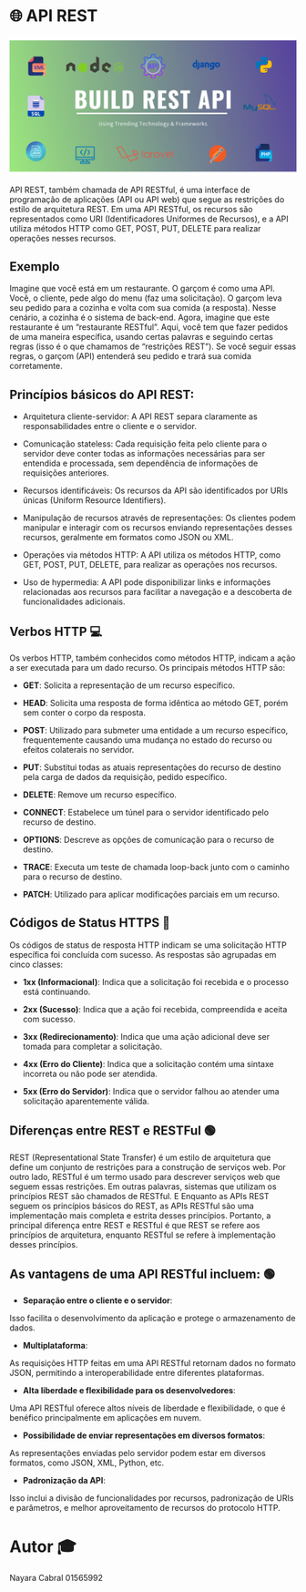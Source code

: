 # 🌐 API REST 


 ![Build REST API Using Trending Technology](https://github.com/TravelXML/Create-API-PYTHON-PHP-NODEJS-GO-DJANGO-LARAVEL-LUMEN-REST-API/blob/main/images/Build%20REST%20api.png)

 
 API REST, também chamada de API RESTful, é uma interface de programação de aplicações (API ou API web) que segue as restrições do estilo de arquitetura REST. Em uma API RESTful, os recursos são representados como URI (Identificadores Uniformes de Recursos), e a API utiliza métodos HTTP como GET, POST, PUT, DELETE para realizar operações nesses recursos.

 ## Exemplo
 
 Imagine que você está em um restaurante. O garçom é como uma API. Você, o cliente, pede algo do menu (faz uma solicitação). O garçom leva seu pedido para a cozinha e volta com sua comida (a resposta). Nesse cenário, a cozinha é o sistema de back-end. Agora, imagine que este restaurante é um “restaurante RESTful”. Aqui, você tem que fazer pedidos de uma maneira específica, usando certas palavras e seguindo certas regras (isso é o que chamamos de “restrições REST”). Se você seguir essas regras, o garçom (API) entenderá seu pedido e trará sua comida corretamente.
 

## Princípios básicos do API REST:

* Arquitetura cliente-servidor: A API REST separa claramente as responsabilidades entre o cliente e o servidor.

* Comunicação stateless: Cada requisição feita pelo cliente para o servidor deve conter todas as informações necessárias para ser entendida e processada, sem dependência de informações de requisições anteriores.

* Recursos identificáveis: Os recursos da API são identificados por URIs únicas (Uniform Resource Identifiers).

* Manipulação de recursos através de representações: Os clientes podem manipular e interagir com os recursos enviando representações desses recursos, geralmente em formatos como JSON ou XML.

* Operações via métodos HTTP: A API utiliza os métodos HTTP, como GET, POST, PUT, DELETE, para realizar as operações nos recursos.

* Uso de hypermedia: A API pode disponibilizar links e informações relacionadas aos recursos para facilitar a navegação e a descoberta de funcionalidades adicionais.



 ## Verbos HTTP 💻
 
 
 Os verbos HTTP, também conhecidos como métodos HTTP, indicam a ação a ser executada para um dado recurso. Os principais métodos HTTP são:
 
*  **GET**: Solicita a representação de um recurso específico.
 
*  **HEAD**: Solicita uma resposta de forma idêntica ao método GET, porém sem conter o corpo da resposta.
  
*   **POST**: Utilizado para submeter uma entidade a um recurso específico, frequentemente causando uma mudança no estado do recurso ou efeitos colaterais no servidor.

* **PUT**: Substitui todas as atuais representações do recurso de destino pela carga de dados da requisição, pedido específico.

*  **DELETE**: Remove um recurso específico. 
 
* **CONNECT**: Estabelece um túnel para o servidor identificado pelo recurso de destino. 
 
* **OPTIONS**: Descreve as opções de comunicação para o recurso de destino. 
 
* **TRACE**: Executa um teste de chamada loop-back junto com o caminho para o recurso de destino. 
 
* **PATCH**: Utilizado para aplicar modificações parciais em um recurso.


 
 ## Códigos de Status HTTPS 🦺
 
 
 Os códigos de status de resposta HTTP indicam se uma solicitação HTTP específica foi concluída com sucesso. As respostas são agrupadas em cinco classes:
 
 
 
* **1xx (Informacional)**: Indica que a solicitação foi recebida e o processo está continuando. 
 
* **2xx (Sucesso)**: Indica que a ação foi recebida, compreendida e aceita com sucesso. 
 
* **3xx (Redirecionamento)**: Indica que uma ação adicional deve ser tomada para completar a solicitação. 
 
* **4xx (Erro do Cliente)**: Indica que a solicitação contém uma sintaxe incorreta ou não pode ser atendida. 
 
* **5xx (Erro do Servidor)**: Indica que o servidor falhou ao atender uma solicitação aparentemente válida.


 
 ## Diferenças entre REST e RESTFul 🟢

  
 
 REST (Representational State Transfer) é um estilo de arquitetura que define um conjunto de restrições para a construção de serviços web.
 Por outro lado, RESTful é um termo usado para descrever serviços web que seguem essas restrições. Em outras palavras, sistemas que utilizam os princípios REST são chamados de RESTful.
 E Enquanto as APIs REST seguem os princípios básicos do REST, as APIs RESTful são uma implementação mais completa e estrita desses princípios. Portanto, a principal diferença entre REST e RESTful é que REST se refere aos princípios de arquitetura, enquanto RESTful se refere à implementação desses princípios.

 
 ## As vantagens de uma API RESTful incluem: 🟢


 
* **Separação entre o cliente e o servidor**: 
 
 Isso facilita o desenvolvimento da aplicação e protege o armazenamento de dados. 
 
* **Multiplataforma**:
 
 As requisições HTTP feitas em uma API RESTful retornam dados no formato JSON, permitindo a interoperabilidade entre diferentes plataformas. 
 
* **Alta liberdade e flexibilidade para os desenvolvedores**:
 
 Uma API RESTful oferece altos níveis de liberdade e flexibilidade, o que é benéfico principalmente em aplicações em nuvem. 
 
* **Possibilidade de enviar representações em diversos formatos**:
 
 As representações enviadas pelo servidor podem estar em diversos formatos, como JSON, XML, Python, etc. 
 
  * **Padronização da API**:
 
 Isso inclui a divisão de funcionalidades por recursos, padronização de URIs e parâmetros, e melhor aproveitamento de recursos do protocolo HTTP.


 # Autor 🎓

Nayara Cabral 01565992
